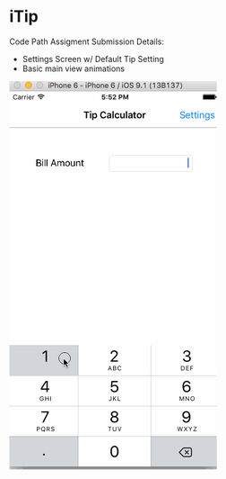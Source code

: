 # iTip

Code Path Assigment Submission Details:

- Settings Screen w/ Default Tip Setting
- Basic main view animations

![alt tag](https://raw.githubusercontent.com/Brian-Kaplan/iTip/master/iTipDemo.gif)
